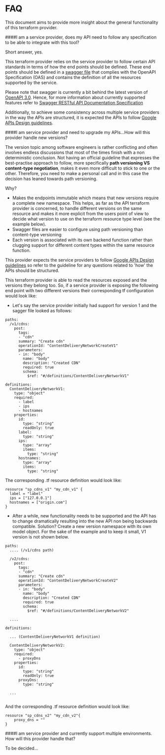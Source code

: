 # FAQ

This document aims to provide more insight about the general functionality of this terraform provider.
  
  
  
####<a name="howToIntegrate">I am a service provider, does my API need to follow any specification to be able to integrate with this tool?</a> 

Short answer, yes. 

This terraform provider relies on the service provider to follow certain API standards in terms of how the end points 
should be defined. These end points should be defined in a [swagger file](https://swagger.io/specification/) 
that complies with the OpenAPI Specification (OAS) and contains the definition of all the resources supported by the service. 

Please note that swagger is currently a bit behind the latest version of [OpenAPI 3.0](https://swagger.io/specification/#securitySchemeObject). 
Hence, for more information about currently supported features refer to 
[Swagger RESTful API Documentation Specification](https://github.com/OAI/OpenAPI-Specification/blob/master/versions/2.0.md) 

Additionally, to achieve some consistency across multiple service providers in the way the APIs are structured, it is expected 
the APIs to follow [Google APIs Design guidelines](https://cloud.google.com/apis/design/).

####<a name="versioning">I am service provider and need to upgrade my APIs...How will this provider handle new versions?</a>

The version topic among software engineers is rather conflicting and often involves endless discussions that most of 
the times finish with a non deterministic conclusion. Not having an official guideline that expresses the best-practise 
approach to follow, more specifically **path versioning VS content-type negotiation**, makes it even more difficult to
stick to one or the other. Therefore, you need to make a personal call and in this case the decision has leaned towards
path versioning.

Why?

- Makes the endpoints immutable which means that new versions require a complete new namespace. This helps, as far as the 
API terraform provider is concerned, to handle different versions on the same resource and makes it more explicit from
the users point of view to decide what version to use on the terraform resource type level (see the example below).
- Swagger files are easier to configure using path versioning than content-type versioning
- Each version is associated with its own backend function rather than clugging support for different content types within
the same resource function.
 
This provider expects the service providers to follow [Google APIs Design guidelines](https://cloud.google.com/apis/design/)
so refer to the guideline for any questions related to 'how' the APIs should be structured.

This terraform provider is able to read the resources exposed and the versions they belong too. So, if a service
provider is exposing the following end point with two different versions their corresponding tf configuration would look
like:

- Let's say the service provider initially had support for version 1 and the sagger file looked as follows:

```
paths:
  /v1/cdns:
    post:
      tags:
      - "cdn"
      summary: "Create cdn"
      operationId: "ContentDeliveryNetworkCreateV1"
      parameters:
      - in: "body"
        name: "body"
        description: "Created CDN"
        required: true
        schema:
          $ref: "#/definitions/ContentDeliveryNetworkV1"
    
definitions:
  ContentDeliveryNetworkV1:
    type: "object"
    required:
      - label
      - ips
      - hostnames
    properties:
      id:
        type: "string"
        readOnly: true
      label:
        type: "string"
      ips:
        type: "array"
        items:
          type: "string"
      hostnames:
        type: "array"
        items:
          type: "string"
```

The corresponding .tf resource definition would look like:

```
resource "sp_cdns_v1" "my_cdn_v1" {
  label = "label"
  ips = ["127.0.0.1"]
  hostnames = ["origin.com"]
}
```

- After a while, new functionality needs to be supported and the API has to change dramatically resulting into the new API
non being backwards compatible. Solution? Create a new version namespace with its own model object. For the sake of the 
example and to keep it small, V1 version is not shown below.

```
paths:
  .... (/v1/cdns path)
  
  /v2/cdns:
    post:
      tags:
      - "cdn"
      summary: "Create cdn"
      operationId: "ContentDeliveryNetworkCreateV2"
      parameters:
      - in: "body"
        name: "body"
        description: "Created CDN"
        required: true
        schema:
          $ref: "#/definitions/ContentDeliveryNetworkV2"
    
  ....
    
definitions:

  ... (ContentDeliveryNetworkV1 definition)

  ContentDeliveryNetworkV2:
    type: "object"
    required:
      - proxyDns
    properties:
      id:
        type: "string"
        readOnly: true
      proxyDns:
        type: "string"
        
  ...
  
```

And the corresponding .tf resource definition would look like:

```
resource "sp_cdns_v2" "my_cdn_v2"{
    proxy_dns = ""
}    
```

####<a name="multipleEnvironments">I am service provider and currently support multiple environments. How will this provider handle that?</a>

To be decided...


